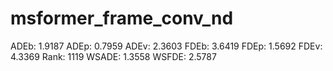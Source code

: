 # msformer_frame_conv_nd

ADEb: 1.9187
ADEp: 0.7959
ADEv: 2.3603
FDEb: 3.6419
FDEp: 1.5692
FDEv: 4.3369
Rank: 1119
WSADE: 1.3558
WSFDE: 2.5787